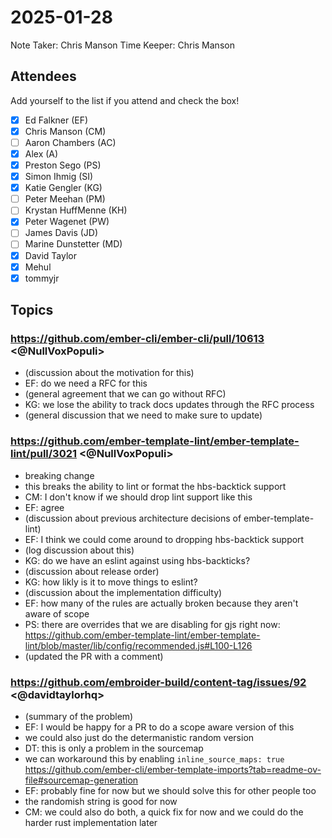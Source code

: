 # 2025-01-28

Note Taker: Chris Manson
Time Keeper: Chris Manson

## Attendees

Add yourself to the list if you attend and check the box!

- [x] Ed Falkner (EF)
- [x] Chris Manson (CM)
- [ ] Aaron Chambers (AC)
- [x] Alex (A)
- [x] Preston Sego (PS)
- [x] Simon Ihmig (SI)
- [x] Katie Gengler (KG)
- [ ] Peter Meehan (PM)
- [ ] Krystan HuffMenne (KH)
- [x] Peter Wagenet (PW)
- [ ] James Davis (JD)
- [ ] Marine Dunstetter (MD)
- [x] David Taylor
- [x] Mehul
- [x] tommyjr

## Topics

<!-- If you would like to add a topic to the agenda please add a suggestion to the PR using the following format: -->
<!-- ### Your topic (INITIALS, expected duration in minutes) -->

### https://github.com/ember-cli/ember-cli/pull/10613 <@NullVoxPopuli>

- (discussion about the motivation for this)
- EF: do we need a RFC for this
- (general agreement that we can go without RFC)
- KG: we lose the ability to track docs updates through the RFC process
- (general discussion that we need to make sure to update)

### https://github.com/ember-template-lint/ember-template-lint/pull/3021 <@NullVoxPopuli>

- breaking change 
- this breaks the ability to lint or format the hbs-backtick support
- CM: I don't know if we should drop lint support like this
- EF: agree
- (discussion about previous architecture decisions of ember-template-lint)
- EF: I think we could come around to dropping hbs-backtick support 
- (log discussion about this)
- KG: do we have an eslint against using hbs-backticks? 
- (discussion about release order)
- KG: how likly is it to move things to eslint?
- (discussion about the implementation difficulty)
- EF: how many of the rules are actually broken because they aren't aware of scope
- PS: there are overrides that we are disabling for gjs right now: https://github.com/ember-template-lint/ember-template-lint/blob/master/lib/config/recommended.js#L100-L126
- (updated the PR with a comment)

### https://github.com/embroider-build/content-tag/issues/92 <@davidtaylorhq>

- (summary of the problem)
- EF: I would be happy for a PR to do a scope aware version of this
- we could also just do the determanistic random version
- DT: this is only a problem in the sourcemap
- we can workaround this by enabling `inline_source_maps: true` https://github.com/ember-cli/ember-template-imports?tab=readme-ov-file#sourcemap-generation
- EF: probably fine for now but we should solve this for other people too
- the randomish string is good for now
- CM: we could also do both, a quick fix for now and we could do the harder rust implementation later